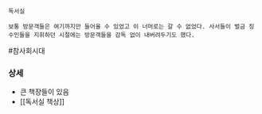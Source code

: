 
```
독서실

보통 방문객들은 여기까지만 들어올 수 있었고 이 너머로는 갈 수 없었다. 사서들이 벌금 징수인들을 지휘하던 시절에는 방문객들을 감독 없이 내버려두기도 했다.

```

#참사회시대 


### 상세

* 큰 책장들이 있음
* [[독서실 책상]] 